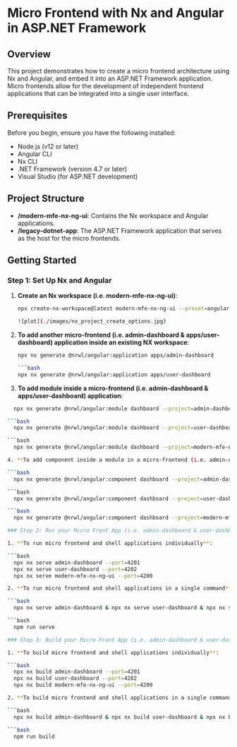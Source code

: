 # Micro Frontend with Nx and Angular in ASP.NET Framework

## Overview

This project demonstrates how to create a micro frontend architecture using Nx and Angular, and embed it into an ASP.NET Framework application. Micro frontends allow for the development of independent frontend applications that can be integrated into a single user interface.

## Prerequisites

Before you begin, ensure you have the following installed:

- Node.js (v12 or later)
- Angular CLI
- Nx CLI
- .NET Framework (version 4.7 or later)
- Visual Studio (for ASP.NET development)

## Project Structure

- **/modern-mfe-nx-ng-ui**: Contains the Nx workspace and Angular applications.
- **/legacy-dotnet-app**: The ASP.NET Framework application that serves as the host for the micro frontends.

## Getting Started

### Step 1: Set Up Nx and Angular

1. **Create an Nx workspace (i.e. modern-mfe-nx-ng-ui)**:

   ```bash
   npx create-nx-workspace@latest modern-mfe-nx-ng-ui --preset=angular

   ![plot](./images/nx_project_create_options.jpg)

2. **To add another micro-frontend (i.e. admin-dashboard & apps/user-dashboard) application inside an existing NX workspace**:

   ```bash
   npx nx generate @nrwl/angular:application apps/admin-dashboard

   ```bash
   npx nx generate @nrwl/angular:application apps/user-dashboard

3. **To add module inside a micro-frontend (i.e. admin-dashboard & apps/user-dashboard) application**:

 ```bash
   npx nx generate @nrwl/angular:module dashboard --project=admin-dashboard --routing 

 ```bash
   npx nx generate @nrwl/angular:module dashboard --project=user-dashboard --routing 

 ```bash
   npx nx generate @nrwl/angular:module dashboard --project=modern-mfe-nx-ng-ui --routing 

4. **To add component inside a module in a micro-frontend (i.e. admin-dashboard & apps/user-dashboard) application**:

 ```bash
   npx nx generate @nrwl/angular:component dashboard --project=admin-dashboard --module=apps/admin-dashboard/src/app/dashboard/dashboard.module.ts

 ```bash
   npx nx generate @nrwl/angular:component dashboard --project=user-dashboard --module=apps/user-dashboard/src/app/dashboard/dashboard.module.ts

 ```bash
   npx nx generate @nrwl/angular:component dashboard --project=modern-mfe-nx-ng-ui --module=apps/modern-mfe-nx-ng-ui/src/app/dashboard/dashboard.module.ts

### Step 2: Run your Micro Front App (i.e. admin-dashboard & user-dashboard) & Shell App (i.e. modern-mfe-nx-ng-ui)

1. **To run micro frontend and shell applications individually**:

```bash
   npx nx serve admin-dashboard --port=4201
   npx nx serve user-dashboard --port=4202
   npx nx serve modern-mfe-nx-ng-ui --port=4200

2. **To run micro frontend and shell applications in a single command**:

```bash
   npx nx serve admin-dashboard & npx nx serve user-dashboard & npx nx serve modern-mfe-nx-ng-ui 

```bash
   npm run serve

### Step 3: Build your Micro Front App (i.e. admin-dashboard & user-dashboard) & Shell App (i.e. modern-mfe-nx-ng-ui)

1. **To build micro frontend and shell applications individually**:

```bash
   npx nx build admin-dashboard --port=4201
   npx nx build user-dashboard --port=4202
   npx nx build modern-mfe-nx-ng-ui --port=4200

2. **To build micro frontend and shell applications in a single command**:

```bash
   npx nx build admin-dashboard & npx nx build user-dashboard & npx nx build modern-mfe-nx-ng-ui 

```bash
   npm run build
